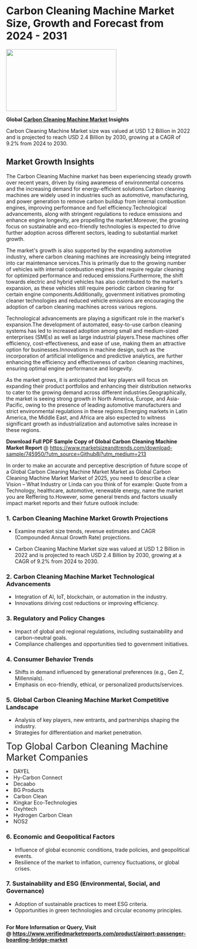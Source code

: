 <H1>Carbon Cleaning Machine Market Size, Growth and Forecast from 2024 - 2031</H1><img class="aligncenter size-medium wp-image-584254" src="https://thirdeyenews.in/wp-content/uploads/2024/09/Global-Market-Research-300x168.jpeg" alt="" width="300" height="168" /><p><strong>Global&nbsp;<a href="https://www.marketsizeandtrends.com/download-sample/745950/?utm_source=Github8j?utm_medium=213">Carbon Cleaning Machine Market</a> Insights</strong></p><p>Carbon Cleaning Machine Market size was valued at USD 1.2 Billion in 2022 and is projected to reach USD 2.4 Billion by 2030, growing at a CAGR of 9.2% from 2024 to 2030.</p><p><h2>Market Growth Insights</h2> <p>The Carbon Cleaning Machine market has been experiencing steady growth over recent years, driven by rising awareness of environmental concerns and the increasing demand for energy-efficient solutions.Carbon cleaning machines are widely used in industries such as automotive, manufacturing, and power generation to remove carbon buildup from internal combustion engines, improving performance and fuel efficiency.Technological advancements, along with stringent regulations to reduce emissions and enhance engine longevity, are propelling the market.Moreover, the growing focus on sustainable and eco-friendly technologies is expected to drive further adoption across different sectors, leading to substantial market growth.</p> <p>The market's growth is also supported by the expanding automotive industry, where carbon cleaning machines are increasingly being integrated into car maintenance services.This is primarily due to the growing number of vehicles with internal combustion engines that require regular cleaning for optimized performance and reduced emissions.Furthermore, the shift towards electric and hybrid vehicles has also contributed to the market's expansion, as these vehicles still require periodic carbon cleaning for certain engine components.Additionally, government initiatives promoting cleaner technologies and reduced vehicle emissions are encouraging the adoption of carbon cleaning machines across various regions.</p> <p>Technological advancements are playing a significant role in the market's expansion.The development of automated, easy-to-use carbon cleaning systems has led to increased adoption among small and medium-sized enterprises (SMEs) as well as large industrial players.These machines offer efficiency, cost-effectiveness, and ease of use, making them an attractive option for businesses.Innovations in machine design, such as the incorporation of artificial intelligence and predictive analytics, are further enhancing the efficiency and effectiveness of carbon cleaning machines, ensuring optimal engine performance and longevity.</p> <p>As the market grows, it is anticipated that key players will focus on expanding their product portfolios and enhancing their distribution networks to cater to the growing demand across different industries.Geographically, the market is seeing strong growth in North America, Europe, and Asia-Pacific, owing to the presence of leading automotive manufacturers and strict environmental regulations in these regions.Emerging markets in Latin America, the Middle East, and Africa are also expected to witness significant growth as industrialization and automotive sales increase in these regions.</p> <p><span class=""><strong>Download Full PDF Sample Copy of Global Carbon Cleaning Machine Market Report</strong> @ <a href="https://www.marketsizeandtrends.com/download-sample/745950/?utm_source=Github8j?utm_medium=213" target="_blank">https://www.marketsizeandtrends.com/download-sample/745950/?utm_source=Github8j?utm_medium=213</a></span></p><p>In order to make an accurate and perceptive description of future scope of a Global&nbsp;Carbon Cleaning Machine Market Market as Global&nbsp;Carbon Cleaning Machine Market Market of 2025, you need to describe a clear Vision &ndash; What Industry or Linda can you think of for example: Quote from a Technology, healthcare, automotive, renewable energy, name the market you are Reffering to.However, some general trends and factors usually impact market reports and their future outlook include:</p><h3>1.&nbsp;<strong>Carbon Cleaning Machine Market Growth Projections</strong></h3><ul><li>Examine market size trends, revenue estimates and CAGR (Compounded Annual Growth Rate) projections.</li><li><p>Carbon Cleaning Machine Market size was valued at USD 1.2 Billion in 2022 and is projected to reach USD 2.4 Billion by 2030, growing at a CAGR of 9.2% from 2024 to 2030.</p></li></ul><h3>2.&nbsp;<strong>Carbon Cleaning Machine Market Technological Advancements</strong></h3><ul><li>Integration of AI, IoT, blockchain, or automation in the industry.</li><li>Innovations driving cost reductions or improving efficiency.</li></ul><h3>3.&nbsp;<strong>Regulatory and Policy Changes</strong></h3><ul><li>Impact of global and regional regulations, including sustainability and carbon-neutral goals.</li><li>Compliance challenges and opportunities tied to government initiatives.</li></ul><h3>4.&nbsp;<strong>Consumer Behavior Trends</strong></h3><ul><li>Shifts in demand influenced by generational preferences (e.g., Gen Z, Millennials).</li><li>Emphasis on eco-friendly, ethical, or personalized products/services.</li></ul><h3>5.&nbsp;<strong>Global Carbon Cleaning Machine Market Competitive Landscape</strong></h3><ul><li>Analysis of key players, new entrants, and partnerships shaping the industry.</li><li>Strategies for differentiation and market penetration.</li></ul><p data-pm-slice="1 1 []"><span style="color: inherit; font-family: inherit; font-size: 25px;">Top Global Carbon Cleaning Machine Market Companies</span></p><div class="" data-test-id=""><p><li>DAYEL</li><li> Hy-Carbon Connect</li><li> Decaabo</li><li> BG Products</li><li> Carbon Clean</li><li> Kingkar Eco-Technologies</li><li> Oxyhtech</li><li> Hydrogen Carbon Clean</li><li> NOS2</li></p></div><h3>6.&nbsp;<strong>Economic and Geopolitical Factors</strong></h3><ul><li>Influence of global economic conditions, trade policies, and geopolitical events.</li><li>Resilience of the market to inflation, currency fluctuations, or global crises.</li></ul><h3>7.&nbsp;<strong>Sustainability and ESG (Environmental, Social, and Governance)</strong></h3><ul><li>Adoption of sustainable practices to meet ESG criteria.</li><li>Opportunities in green technologies and circular economy principles.</li></ul><h2><strong style="font-size: 14px;">For More Information or Query, Visit @&nbsp;</strong><a style="background-color: #ffffff; font-size: 14px;" href="https://www.marketsizeandtrends.com/report/carbon-cleaning-machine-market/" target="_blank">https://www.verifiedmarketreports.com/product/airport-passenger-boarding-bridge-market</a></h2>